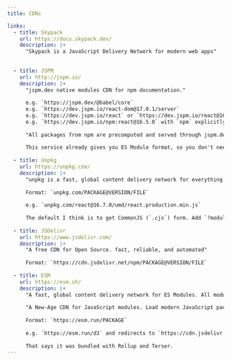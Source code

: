 ```yaml
---
title: CDNs

links:
  - title: Skypack
    url: https://docs.skypack.dev/
    description: |+
      "Skypack is a JavaScript Delivery Network for modern web apps"
      
    
  - title: JSPM
    url: http://jspm.io/
    description: |+
      "jspm.dev native modules CDN for npm documentation."
      
      e.g. `https://jspm.dev/@babel/core`
      e.g. `https://dev.jspm.io/react-dom@17.0.1/server`
      e.g. `https://dev.jspm.io/react` or `https://dev.jspm.io/react@16.5` or `https://dev.jspm.io/react@16.5.0` 
      e.g. `https://dev.jspm.io/npm:react@16.5.0` with `npm` explicitly (you also get this sometimes when the server redirects you).
      
      "All packages from npm are precomputed and served through jspm.dev and are available at their corresponding URLs."
      
      This service already gives you ES Module format, so you don't need a flag to choose that.
    
  - title: Unpkg
    url: https://unpkg.com/
    description: |+
      "unpkg is a fast, global content delivery network for everything on npm."
      
      Format: `unpkg.com/PACKAGE@VERSION/FILE` 
      
      e.g. `unpkg.com/react@16.7.0/umd/react.production.min.js`
      
      The default I think is to get CommonJS (`.cjs`) form. Add `?module` to get the ESModule form.
      
  - title: JSDelivr
    url: https://www.jsdelivr.com/
    description: |+
      "A free CDN for Open Source. fast, reliable, and automated"
      
      Format: `https://cdn.jsdelivr.net/npm/PACKAGE@VERSION/FILE`
      
  - title: ESM
    url: https://esm.sh/
    description: |+
      "A fast, global content delivery network for ES Modules. All modules are transformed to ESM by esbuild in NPM."
      
      "A New-Age CDN for JavaScript modules. Load modern JavaScript packages built for you on-demand. Works in modern web browsers, node.js, and deno."
            
      Format: `https://esm.run/PACKAGE`
      
      e.g. `https://esm.run/d3` and redirects to `https://cdn.jsdelivr.net/npm/d3/+esm`
      
      That says it was bundled with Rollup and Terser.
---
```


